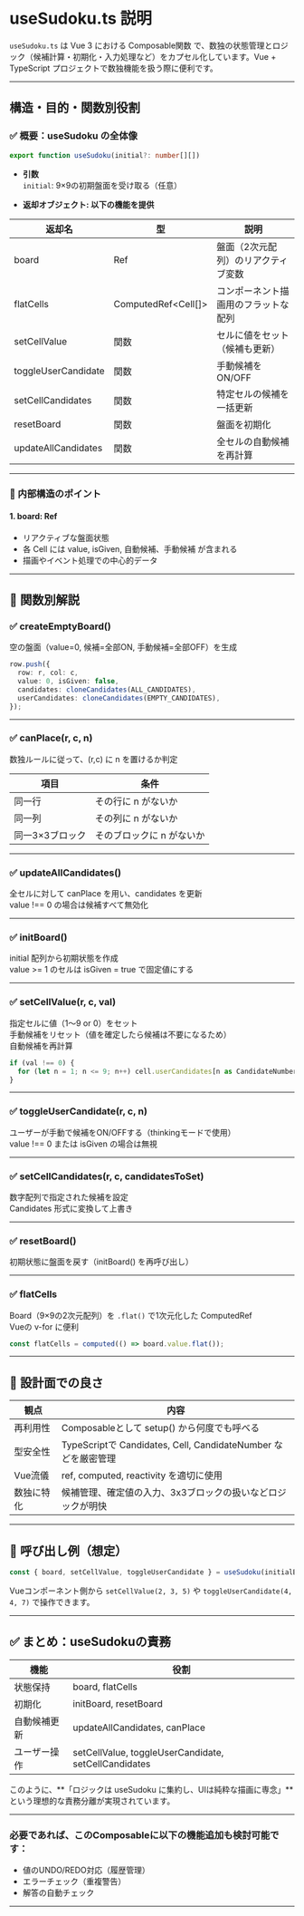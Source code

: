 # useSudoku.ts 説明

`useSudoku.ts` は Vue 3 における Composable関数 で、数独の状態管理とロジック（候補計算・初期化・入力処理など）をカプセル化しています。Vue + TypeScript プロジェクトで数独機能を扱う際に便利です。

---

## 構造・目的・関数別役割

### ✅ 概要：useSudoku の全体像

```ts
export function useSudoku(initial?: number[][])
```

- **引数**  
  `initial`: 9×9の初期盤面を受け取る（任意）

- **返却オブジェクト: 以下の機能を提供**

| 返却名              | 型                        | 説明                                    |
|---------------------|--------------------------|-----------------------------------------|
| board               | Ref<Board>               | 盤面（2次元配列）のリアクティブ変数     |
| flatCells           | ComputedRef<Cell[]>      | コンポーネント描画用のフラットな配列    |
| setCellValue        | 関数                     | セルに値をセット（候補も更新）          |
| toggleUserCandidate | 関数                     | 手動候補をON/OFF                        |
| setCellCandidates   | 関数                     | 特定セルの候補を一括更新                |
| resetBoard          | 関数                     | 盤面を初期化                            |
| updateAllCandidates | 関数                     | 全セルの自動候補を再計算                |

---

### 🧩 内部構造のポイント

#### 1. board: Ref<Board>
- リアクティブな盤面状態
- 各 Cell には value, isGiven, 自動候補、手動候補 が含まれる
- 描画やイベント処理での中心的データ

---

## 🔧 関数別解説

### ✅ createEmptyBoard()
空の盤面（value=0, 候補=全部ON, 手動候補=全部OFF）を生成

```ts
row.push({
  row: r, col: c,
  value: 0, isGiven: false,
  candidates: cloneCandidates(ALL_CANDIDATES),
  userCandidates: cloneCandidates(EMPTY_CANDIDATES),
});
```

---

### ✅ canPlace(r, c, n)
数独ルールに従って、(r,c) に n を置けるか判定

| 項目         | 条件                 |
|--------------|----------------------|
| 同一行       | その行に n がないか  |
| 同一列       | その列に n がないか  |
| 同一3×3ブロック | そのブロックに n がないか |

---

### ✅ updateAllCandidates()
全セルに対して canPlace を用い、candidates を更新  
value !== 0 の場合は候補すべて無効化

---

### ✅ initBoard()
initial 配列から初期状態を作成  
value >= 1 のセルは isGiven = true で固定値にする

---

### ✅ setCellValue(r, c, val)
指定セルに値（1〜9 or 0）をセット  
手動候補をリセット（値を確定したら候補は不要になるため）  
自動候補を再計算

```ts
if (val !== 0) {
  for (let n = 1; n <= 9; n++) cell.userCandidates[n as CandidateNumber] = false;
}
```

---

### ✅ toggleUserCandidate(r, c, n)
ユーザーが手動で候補をON/OFFする（thinkingモードで使用）  
value !== 0 または isGiven の場合は無視

---

### ✅ setCellCandidates(r, c, candidatesToSet)
数字配列で指定された候補を設定  
Candidates 形式に変換して上書き

---

### ✅ resetBoard()
初期状態に盤面を戻す（initBoard() を再呼び出し）

---

### ✅ flatCells
Board（9×9の2次元配列）を `.flat()` で1次元化した ComputedRef  
Vueの v-for に便利

```ts
const flatCells = computed(() => board.value.flat());
```

---

## 🧠 設計面での良さ

| 観点         | 内容                                                       |
|--------------|------------------------------------------------------------|
| 再利用性     | Composableとして setup() から何度でも呼べる                |
| 型安全性     | TypeScriptで Candidates, Cell, CandidateNumber などを厳密管理 |
| Vue流儀      | ref, computed, reactivity を適切に使用                      |
| 数独に特化   | 候補管理、確定値の入力、3x3ブロックの扱いなどロジックが明快 |

---

## 🧩 呼び出し例（想定）

```ts
const { board, setCellValue, toggleUserCandidate } = useSudoku(initialBoard);
```

Vueコンポーネント側から `setCellValue(2, 3, 5)` や `toggleUserCandidate(4, 4, 7)` で操作できます。

---

## ✅ まとめ：useSudokuの責務

| 機能           | 役割                                   |
|----------------|----------------------------------------|
| 状態保持       | board, flatCells                       |
| 初期化         | initBoard, resetBoard                  |
| 自動候補更新   | updateAllCandidates, canPlace          |
| ユーザー操作   | setCellValue, toggleUserCandidate, setCellCandidates |

このように、**「ロジックは useSudoku に集約し、UIは純粋な描画に専念」**という理想的な責務分離が実現されています。

---

### 必要であれば、このComposableに以下の機能追加も検討可能です：
- 値のUNDO/REDO対応（履歴管理）
- エラーチェック（重複警告）
- 解答の自動チェック

---